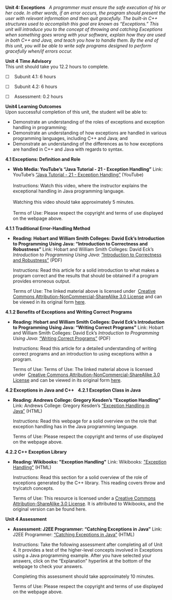 **Unit 4: Exceptions** <span id="4"></span> 
*A programmer must ensure the safe execution of his or her code. In
other words, if an error occurs, the program should present the user
with relevant information and then quit gracefully. The built-in C++
structures used to accomplish this goal are known as “Exceptions.” This
unit will introduce you to the concept of throwing and catching
Exceptions when something goes wrong with your software, explain how
they are used in both C++ and Java, and teach you how to handle them. By
the end of this unit, you will be able to write safe programs designed
to perform gracefully when/if errors occur.*

**Unit 4 Time Advisory**  
This unit should take you 12.2 hours to complete.  
  
 ☐    Subunit 4.1: 6 hours  
  
 ☐    Subunit 4.2: 6 hours  
  
 ☐    Assessment: 0.2 hours

**Unit4 Learning Outcomes**  
Upon successful completion of this unit, the student will be able to:
-   Demonstrate an understanding of the roles of exceptions and
    exception handling in programming;
-   Demonstrate an understanding of how exceptions are handled in
    various programming languages, including C++ and Java; and
-   Demonstrate an understanding of the differences as to how exceptions
    are handled in C++ and Java with regards to syntax.

**4.1 Exceptions: Definition and Role** <span id="4.1"></span> 
-   **Web Media: YouTube’s “Java Tutorial - 21 - Exception Handling”**
    Link: YouTube’s [“Java Tutorial - 21 - Exception
    Handling”](http://www.youtube.com/watch?v=hBp9HvXOHxQ) (YouTube)  
        
     Instructions: Watch this video, where the instructor explains the
    exceptional handling in Java programming language.  
        
     Watching this video should take approximately 5 minutes.  
        
     Terms of Use: Please respect the copyright and terms of use
    displayed on the webpage above.

**4.1.1 Traditional Error-Handling Method** <span id="4.1.1"></span> 
-   **Reading: Hobart and William Smith Colleges: David Eck’s
    Introduction to Programming Using Java: “Introduction to Correctness
    and Robustness”**
    Link: Hobart and William Smith Colleges: David Eck’s *Introduction
    to Programming Using Java*: [“Introduction to Correctness and
    Robustness”](http://www.saylor.org/site/wp-content/uploads/2012/06/cs102-4.1.11.pdf)
    (PDF)  
      
     Instructions: Read this article for a solid introduction to what
    makes a program correct and the results that should be obtained if a
    program provides erroneous output.  
      
     Terms of Use: The linked material above is licensed
    under  [Creative Commons Attribution-NonCommercial-ShareAlike 3.0
    License](http://creativecommons.org/licenses/by-nc-sa/3.0/) and can
    be viewed in its original
    form [here](http://math.hws.edu/eck/cs124/javanotes3/c9/s1.html).

**4.1.2 Benefits of Exceptions and Writing Correct Programs** <span
id="4.1.2"></span> 
-   **Reading: Hobart and William Smith Colleges: David Eck’s
    Introduction to Programming Using Java: “Writing Correct Programs”**
    Link: Hobart and William Smith Colleges: David Eck’s *Introduction
    to Programming Using Java*: [“Writing Correct
    Programs”](http://www.saylor.org/site/wp-content/uploads/2012/06/cs102-4.1.2.pdf)
    (PDF)  
      
     Instructions: Read this article for a detailed understanding of
    writing correct programs and an introduction to using exceptions
    within a program.  
      
     Terms of Use: Terms of Use: The linked material above is licensed
    under  [Creative Commons Attribution-NonCommercial-ShareAlike 3.0
    License](http://creativecommons.org/licenses/by-nc-sa/3.0/) and can
    be viewed in its original
    form [here](http://math.hws.edu/eck/cs124/javanotes3/c9/s2.html).

**4.2 Exceptions in Java and C++** <span id="4.2"></span> 
**4.2.1 Exception Class in Java** <span id="4.2.1"></span> 
-   **Reading: Andrews College: Gregory Kesden’s “Exception Handling”**
    Link: Andrews College: Gregory Kesden’s [“Exception Handling in
    Java”](http://www.andrew.cmu.edu/course/15-110-su10/applications/ln/lecture8.html) (HTML)  
      
     Instructions: Read this webpage for a solid overview on the role
    that exception handling has in the Java programming language.  
      
     Terms of Use: Please respect the copyright and terms of use
    displayed on the webpage above.

**4.2.2 C++ Exception Library** <span id="4.2.2"></span> 
-   **Reading: Wikibooks: "Exception Handling"**
    Link: Wikibooks: ["Exception
    Handling"](http://en.wikibooks.org/w/index.php?title=C%2B%2B_Programming/Exception_Handling&oldid=2701547) (HTML)  
      
     Instructions: Read this section for a solid overview of the role of
    exceptions generated by the C++ library. This reading covers throw
    and try/catch concepts.  
      
     Terms of Use: This resource is licensed under a [Creative Commons
    Attribution-ShareAlike 3.0
    License](http://creativecommons.org/licenses/by-sa/3.0/). It is
    attributed to Wikibooks, and the original version can be found here.

**Unit 4 Assessment** <span id="4.2.4"></span> 
-   **Assessment: J2EE Programmer: “Catching Exceptions in Java”**
    Link: J2EE Programmer: [“Catching Exceptions in
    Java”](http://www.j2eeonline.com/advanced-java-oop/module2/throwing-exception-quiz.jsp)
    (HTML)  
      
     Instructions: Take the following assessment after completing all of
    Unit 4. It provides a test of the higher-level concepts involved in
    Exceptions using a Java programming example. After you have selected
    your answers, click on the “Explanation” hyperlink at the bottom of
    the webpage to check your answers.  
      
     Completing this assessment should take approximately 10 minutes.  
      
     Terms of Use: Please respect the copyright and terms of use
    displayed on the webpage above.


